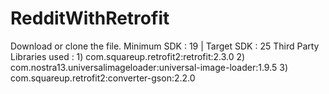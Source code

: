 # RedditWithRetrofit
Download  or clone the file. 
Minimum SDK : 19 | Target SDK : 25
Third Party Libraries used : 1) com.squareup.retrofit2:retrofit:2.3.0
                             2) com.nostra13.universalimageloader:universal-image-loader:1.9.5
                             3) com.squareup.retrofit2:converter-gson:2.2.0
                             
